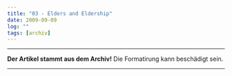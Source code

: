 ```yaml
---
title: "03 - Elders and Eldership"
date: 2009-09-09
log: ""
tags: [archiv]
---
```

<hr><b>Der Artikel stammt aus dem Archiv!</b> Die Formatirung kann beschädigt sein.<hr>


